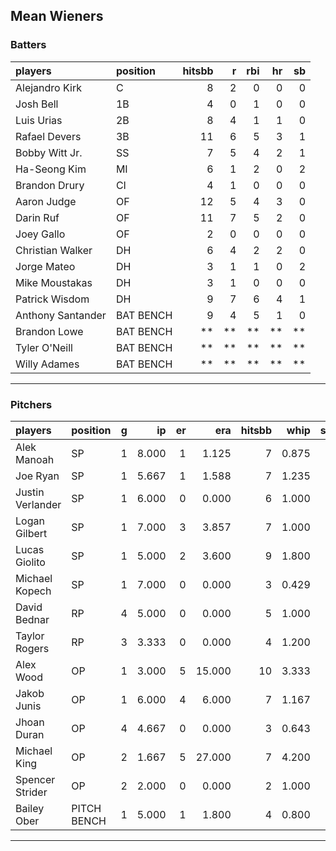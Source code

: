 ## Mean Wieners

### Batters

 
|players           |position  | hitsbb|  r| rbi| hr| sb| 
|:-----------------|:---------|------:|--:|---:|--:|--:| 
|Alejandro Kirk    |C         |      8|  2|   0|  0|  0| 
|Josh Bell         |1B        |      4|  0|   1|  0|  0| 
|Luis Urias        |2B        |      8|  4|   1|  1|  0| 
|Rafael Devers     |3B        |     11|  6|   5|  3|  1| 
|Bobby Witt Jr.    |SS        |      7|  5|   4|  2|  1| 
|Ha-Seong Kim      |MI        |      6|  1|   2|  0|  2| 
|Brandon Drury     |CI        |      4|  1|   0|  0|  0| 
|Aaron Judge       |OF        |     12|  5|   4|  3|  0| 
|Darin Ruf         |OF        |     11|  7|   5|  2|  0| 
|Joey Gallo        |OF        |      2|  0|   0|  0|  0| 
|Christian Walker  |DH        |      6|  4|   2|  2|  0| 
|Jorge Mateo       |DH        |      3|  1|   1|  0|  2| 
|Mike Moustakas    |DH        |      3|  1|   0|  0|  0| 
|Patrick Wisdom    |DH        |      9|  7|   6|  4|  1| 
|Anthony Santander |BAT BENCH |      9|  4|   5|  1|  0| 
|Brandon Lowe      |BAT BENCH |     **| **|  **| **| **| 
|Tyler O'Neill     |BAT BENCH |     **| **|  **| **| **| 
|Willy Adames      |BAT BENCH |     **| **|  **| **| **| 


* * *

### Pitchers

 
|players          |position    |  g|    ip| er|    era| hitsbb|  whip| so|  w| sv| 
|:----------------|:-----------|--:|-----:|--:|------:|------:|-----:|--:|--:|--:| 
|Alek Manoah      |SP          |  1| 8.000|  1|  1.125|      7| 0.875|  4|  1|  0| 
|Joe Ryan         |SP          |  1| 5.667|  1|  1.588|      7| 1.235|  6|  1|  0| 
|Justin Verlander |SP          |  1| 6.000|  0|  0.000|      6| 1.000|  8|  1|  0| 
|Logan Gilbert    |SP          |  1| 7.000|  3|  3.857|      7| 1.000|  4|  0|  0| 
|Lucas Giolito    |SP          |  1| 5.000|  2|  3.600|      9| 1.800|  7|  0|  0| 
|Michael Kopech   |SP          |  1| 7.000|  0|  0.000|      3| 0.429|  6|  1|  0| 
|David Bednar     |RP          |  4| 5.000|  0|  0.000|      5| 1.000|  5|  1|  1| 
|Taylor Rogers    |RP          |  3| 3.333|  0|  0.000|      4| 1.200|  5|  0|  2| 
|Alex Wood        |OP          |  1| 3.000|  5| 15.000|     10| 3.333|  4|  0|  0| 
|Jakob Junis      |OP          |  1| 6.000|  4|  6.000|      7| 1.167|  2|  0|  0| 
|Jhoan Duran      |OP          |  4| 4.667|  0|  0.000|      3| 0.643|  6|  0|  2| 
|Michael King     |OP          |  2| 1.667|  5| 27.000|      7| 4.200|  1|  0|  0| 
|Spencer Strider  |OP          |  2| 2.000|  0|  0.000|      2| 1.000|  3|  0|  0| 
|Bailey Ober      |PITCH BENCH |  1| 5.000|  1|  1.800|      4| 0.800|  4|  0|  0| 


* * *


